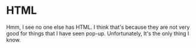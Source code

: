 # HTML
Hmm, I see no one else has HTML. I think that's because they are not very good for things that I have seen pop-up. Unfortunately, It's the only thing I know.
